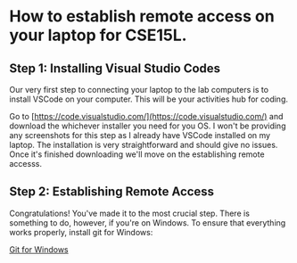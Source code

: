 # How to establish remote access on your laptop for CSE15L.
## Step 1: Installing Visual Studio Codes
Our very first step to connecting your laptop to the lab computers is to install VSCode on your computer. This will be your activities hub for coding. 

Go to [https://code.visualstudio.com/](https://code.visualstudio.com/) and download the whichever installer you need for you OS. I won't be providing any screenshots for this step as I already have VSCode installed on my laptop. The installation is very straightforward and should give no issues. Once it's finished downloading we'll move on the establishing remote accesss.

## Step 2: Establishing Remote Access
Congratulations! You've made it to the most crucial step. There is something to do, however, if you're on Windows. To ensure that everything works properly, install git for Windows:

[Git for Windows](https://gitforwindows.org/)


